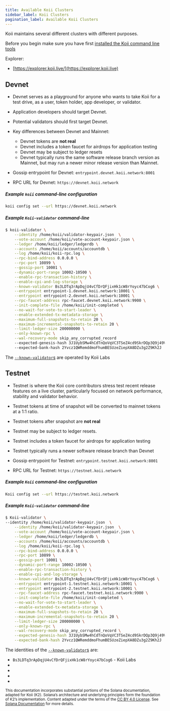 ```yaml
---
title: Available Koii Clusters
sidebar_label: Koii Clusters
pagination_label: Available Koii Clusters
---
```


Koii maintains several different clusters with different purposes.

Before you begin make sure you have first
[installed the Koii command line tools](https://koii.network/docs/develop/command-line-tool/koii-cli/install-cli)

Explorer:

- [https://explorer.koii.live/](https://explorer.koii.live)

## Devnet

- Devnet serves as a playground for anyone who wants to take Koii for a
  test drive, as a user, token holder, app developer, or validator.
- Application developers should target Devnet.
- Potential validators should first target Devnet.
- Key differences between Devnet and Mainnet:
  - Devnet tokens are **not real**
  - Devnet includes a token faucet for airdrops for application testing
  - Devnet may be subject to ledger resets
  - Devnet typically runs the same software release branch version as Mainnet,
    but may run a newer minor release version than Mainnet.
- Gossip entrypoint for Devnet: `entrypoint.devnet.koii.network:8001`

- RPC URL for Devnet: `https://devnet.koii.network`

##### Example `koii` command-line configuration

```bash
koii config set --url https://devnet.koii.network
```

##### Example `Koii-validator` command-line

```bash
$ koii-validator \
    --identity /home/koii/validator-keypair.json  \
    --vote-account /home/koii/vote-account-keypair.json \
    --ledger /home/koii/ledger/ledgerdb \
    --accounts /home/koii/accounts/accountdb \
    --log /home/koii/koii-rpc.log \
    --rpc-bind-address 0.0.0.0 \
    --rpc-port 10899 \
    --gossip-port 10001 \
    --dynamic-port-range 10002-10500 \
    --enable-rpc-transaction-history \
    --enable-cpi-and-log-storage \
    --known-validator Bs3LDTq3rApDqjU4vCfDrQFjixHk1cW8rYoyc47bCog6 \
    --entrypoint entrypoint-1.devnet.koii.network:10001 \
    --entrypoint entrypoint-2.devnet.koii.network:10001 \
    --rpc-faucet-address rpc-faucet.devnet.koii.network:9900 \
    --init-complete-file /home/koii/init-completed \
    --no-wait-for-vote-to-start-leader \
    --enable-extended-tx-metadata-storage \
    --maximum-full-snapshots-to-retain 20 \
    --maximum-incremental-snapshots-to-retain 20 \
    --limit-ledger-size 200000000 \
    --only-known-rpc \
    --wal-recovery-mode skip_any_corrupted_record
    --expected-genesis-hash 3J1UybSMw4hCdTnQoVqVC3TSeZ4cd9SkrDQp3Q9j49VF
    --expected-bank-hash 2Yvcz1QWRemddmoFhumBESUzeZiepXA8DZu3g2Z9Kh2J
```

The [`--known-validator`s](../../k2-validators/validator-setup.md#known-validators)
are operated by Koii Labs

## Testnet

- Testnet is where the Koii core contributors stress test recent release features on a live
  cluster, particularly focused on network performance, stability and validator
  behavior.
- Testnet tokens at time of snapshot will be converted to mainnet tokens at a 1:1 ratio.
- Testnet tokens after snapshot are **not real**
- Testnet may be subject to ledger resets.
- Testnet includes a token faucet for airdrops for application testing
- Testnet typically runs a newer software release branch than Devnet
- Gossip entrypoint for Testnet: `entrypoint.testnet.koii.network:8001`

- RPC URL for Testnet: `https://testnet.koii.network`

##### Example `Koii` command-line configuration

```bash
Koii config set --url https://testnet.koii.network
```

##### Example `Koii-validator` command-line

```bash
$ Koii-validator \
--identity /home/koii/validator-keypair.json  \
    --identity /home/koii/validator-keypair.json  \
    --vote-account /home/koii/vote-account-keypair.json \
    --ledger /home/koii/ledger/ledgerdb \
    --accounts /home/koii/accounts/accountdb \
    --log /home/koii/koii-rpc.log \
    --rpc-bind-address 0.0.0.0 \
    --rpc-port 10899 \
    --gossip-port 10001 \
    --dynamic-port-range 10002-10500 \
    --enable-rpc-transaction-history \
    --enable-cpi-and-log-storage \
    --known-validator Bs3LDTq3rApDqjU4vCfDrQFjixHk1cW8rYoyc47bCog6 \
    --entrypoint entrypoint-1.testnet.koii.network:10001 \
    --entrypoint entrypoint-2.testnet.koii.network:10001 \
    --rpc-faucet-address rpc-faucet.testnet.koii.network:9900 \
    --init-complete-file /home/koii/init-completed \
    --no-wait-for-vote-to-start-leader \
    --enable-extended-tx-metadata-storage \
    --maximum-full-snapshots-to-retain 20 \
    --maximum-incremental-snapshots-to-retain 20 \
    --limit-ledger-size 200000000 \
    --only-known-rpc \
    --wal-recovery-mode skip_any_corrupted_record \
    --expected-genesis-hash 3J1UybSMw4hCdTnQoVqVC3TSeZ4cd9SkrDQp3Q9j49VF \
    --expected-bank-hash 2Yvcz1QWRemddmoFhumBESUzeZiepXA8DZu3g2Z9Kh2J
```

The identities of the
[`--known-validator`s](../../k2-validators/validator-setup.md#known-validators) are:

- `Bs3LDTq3rApDqjU4vCfDrQFjixHk1cW8rYoyc47bCog6` - Koii Labs
-
-
-
-


<sub>This documentation incorporates substantial portions of the Solana documentation, adapted for Koii (K2). Solana’s architecture and underlying principles form the foundation of K2’s implementation. Content adapted under the terms of the [CC BY 4.0 License](https://creativecommons.org/licenses/by/4.0/). See [Solana Documentation](https://docs.solana.com/) for more details.</sub>